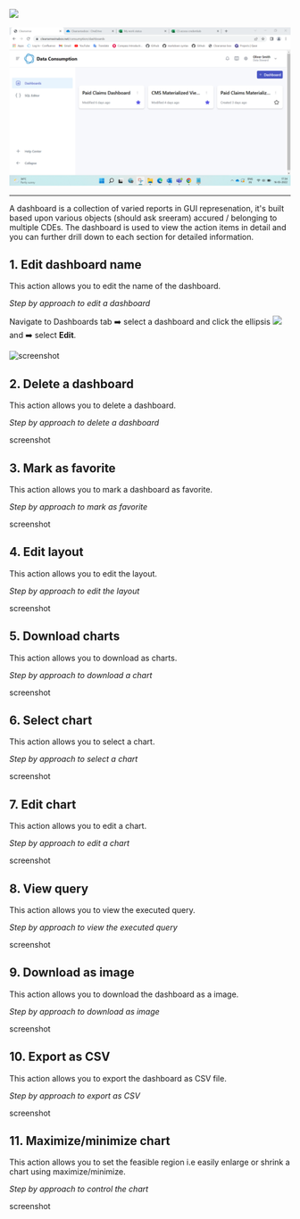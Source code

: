 ![](https://github.com/vldasika/CS_Ingest/blob/Data-Consumption/Images/Screen%203_Data%20Consumption_Home%20page.png)

![](https://github.com/vldasika/CS-Ingest/raw/Data-Consumption/Images/Screen%203_Data%20Consumption_Home%20page.png)


--- 

A dashboard is a collection of varied reports in GUI represenation, it's built based upon various objects (should ask sreeram) accured / belonging to multiple CDEs. The dashboard is used to view the action items in detail and you can further drill down to each section for detailed information.

## 1. Edit dashboard name
This action allows you to edit the name of the dashboard.

_Step by approach to edit a dashboard_

Navigate to Dashboards tab :arrow_right: select a dashboard and click the ellipsis ![](https://github.com/vldasika/CS_Ingest/raw/Data-Consumption/Images/ellipses.png) and :arrow_right: select **Edit**.

![screenshot]()

## 2. Delete a dashboard
This action allows you to delete a dashboard.

_Step by approach to delete a dashboard_

screenshot ![]()

## 3. Mark as favorite
This action allows you to mark a dashboard as favorite.

_Step by approach to mark as favorite_

screenshot ![]()

## 4. Edit layout
This action allows you to edit the layout.

_Step by approach to edit the layout_

screenshot ![]()

## 5. Download charts
This action allows you to download as charts.

_Step by approach to download a chart_

screenshot ![]()

## 6. Select chart
This action allows you to select a chart.

_Step by approach to select a chart_

screenshot ![]()

## 7. Edit chart
This action allows you to edit a chart.

_Step by approach to edit a chart_

screenshot ![]()

## 8. View query
This action allows you to view the executed query.

_Step by approach to view the executed query_

screenshot ![]()

## 9. Download as image
This action allows you to download the dashboard as a image.

_Step by approach to download as image_

screenshot ![]()

## 10. Export as CSV
This action allows you to export the dashboard as CSV file.

_Step by approach to export as CSV_

screenshot ![]()

## 11. Maximize/minimize chart
This action allows you to set the feasible region i.e easily enlarge or shrink a chart using maximize/minimize.

_Step by approach to control the chart_

screenshot ![]()

